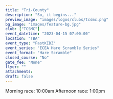 ```yaml
---
title: "Tri-County"
description: "So, it begins..."
preview_image: "images/logos/clubs/tcsmc.png"
bg_image: "images/feature-bg.jpg"
club: ["TCSMC"]
event_datetime: "2023-04-15 07:00:00"
location: "TBA"
event_type: "FastKIDZ"
event_series: "ECEA Hare Scramble Series"
event_format: "Hare Scramble"
closed_course: "No"
gate_fee: "None"
flyer: ""
attachments:
draft: false
---
```


Morning race: 10:00am
Afternoon race: 1:00pm
